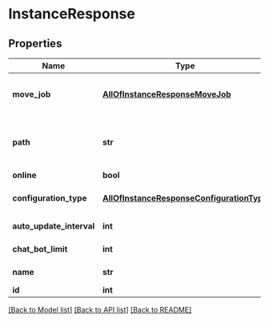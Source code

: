 # InstanceResponse

## Properties
Name | Type | Description | Notes
------------ | ------------- | ------------- | -------------
**move_job** | [**AllOfInstanceResponseMoveJob**](AllOfInstanceResponseMoveJob.md) | The Tgstation.Server.Api.Models.Response.JobResponse representing a change of Tgstation.Server.Api.Models.Instance.Path. | [optional] 
**path** | **str** | The path to where the Tgstation.Server.Api.Models.Instance is located. Can only be changed while the Tgstation.Server.Api.Models.Instance is offline. Must not exist when the instance is created | [optional] 
**online** | **bool** | If the Tgstation.Server.Api.Models.Instance is online | [optional] 
**configuration_type** | [**AllOfInstanceResponseConfigurationType**](AllOfInstanceResponseConfigurationType.md) | If Tgstation.Server.Api.Models.IConfigurationFiles can be used on the Tgstation.Server.Api.Models.Instance | [optional] 
**auto_update_interval** | **int** | The time interval in minutes the repository is automatically pulled and compiles. 0 disables | [optional] 
**chat_bot_limit** | **int** | The maximum number of chat bots the Tgstation.Server.Api.Models.Instance may contain. | [optional] 
**name** | **str** | The name of the entity represented by the Tgstation.Server.Api.Models.NamedEntity. | [optional] 
**id** | **int** | The ID of the entity. | [optional] 

[[Back to Model list]](../README.md#documentation-for-models) [[Back to API list]](../README.md#documentation-for-api-endpoints) [[Back to README]](../README.md)

